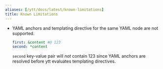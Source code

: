 ```yaml
---
aliases: [/ytt/docs/latest/known-limitations]
title: Known Limitations
---
```


- YAML anchors and templating directive for the same YAML node are not supported.

    ```yaml
    first: &content #@ 123
    second: *content
    ```
    `second` key-value pair will _not_ contain 123 since YAML anchors are resolved before ytt evaluates templating directives.

